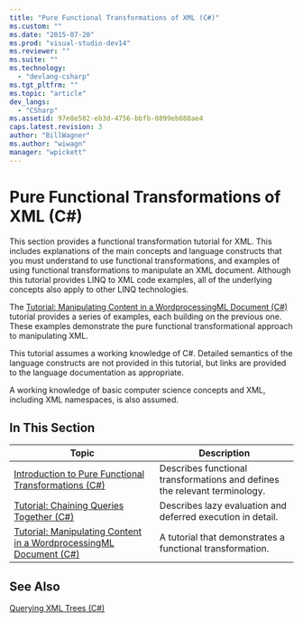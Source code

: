 ```yaml
---
title: "Pure Functional Transformations of XML (C#)"
ms.custom: ""
ms.date: "2015-07-20"
ms.prod: "visual-studio-dev14"
ms.reviewer: ""
ms.suite: ""
ms.technology: 
  - "devlang-csharp"
ms.tgt_pltfrm: ""
ms.topic: "article"
dev_langs: 
  - "CSharp"
ms.assetid: 97e8e582-eb3d-4756-bbfb-0899eb688ae4
caps.latest.revision: 3
author: "BillWagner"
ms.author: "wiwagn"
manager: "wpickett"
---
```

# Pure Functional Transformations of XML (C#)
This section provides a functional transformation tutorial for XML. This includes explanations of the main concepts and language constructs that you must understand to use functional transformations, and examples of using functional transformations to manipulate an XML document. Although this tutorial provides LINQ to XML code examples, all of the underlying concepts also apply to other LINQ technologies.  
  
 The [Tutorial: Manipulating Content in a WordprocessingML Document (C#)](../../../../csharp/programming-guide/concepts/linq/tutorial-manipulating-content-in-a-wordprocessingml-document.md) tutorial provides a series of examples, each building on the previous one. These examples demonstrate the pure functional transformational approach to manipulating XML.  
  
 This tutorial assumes a working knowledge of C#. Detailed semantics of the language constructs are not provided in this tutorial, but links are provided to the language documentation as appropriate.  
  
 A working knowledge of basic computer science concepts and XML, including XML namespaces, is also assumed.  
  
## In This Section  
  
|Topic|Description|  
|-----------|-----------------|  
|[Introduction to Pure Functional Transformations (C#)](../../../../csharp/programming-guide/concepts/linq/introduction-to-pure-functional-transformations.md)|Describes functional transformations and defines the relevant terminology.|  
|[Tutorial: Chaining Queries Together (C#)](../../../../csharp/programming-guide/concepts/linq/tutorial-chaining-queries-together.md)|Describes lazy evaluation and deferred execution in detail.|  
|[Tutorial: Manipulating Content in a WordprocessingML Document (C#)](../../../../csharp/programming-guide/concepts/linq/tutorial-manipulating-content-in-a-wordprocessingml-document.md)|A tutorial that demonstrates a functional transformation.|  
  
## See Also  
 [Querying XML Trees (C#)](../../../../csharp/programming-guide/concepts/linq/querying-xml-trees.md)